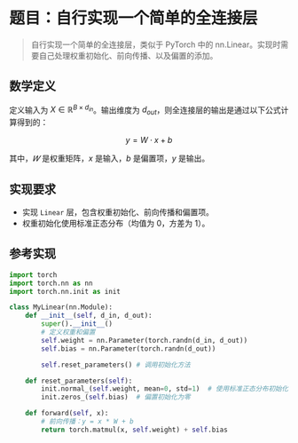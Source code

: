 # 题目：自行实现一个简单的全连接层

> 自行实现一个简单的全连接层，类似于 PyTorch 中的 nn.Linear。实现时需要自己处理权重初始化、前向传播、以及偏置的添加。

## 数学定义

定义输入为 $X \in \mathbb{R}^{B \times d_{in}}$。输出维度为 $d_{out}$，则全连接层的输出是通过以下公式计算得到的：

$$
y = W \cdot x + b
$$

其中，$𝑊$ 是权重矩阵，$x$ 是输入，$b$ 是偏置项，$y$ 是输出。

## 实现要求

- 实现 `Linear` 层，包含权重初始化、前向传播和偏置项。
- 权重初始化使用标准正态分布（均值为 0，方差为 1）。

## 参考实现

```python
import torch
import torch.nn as nn
import torch.nn.init as init

class MyLinear(nn.Module):
    def __init__(self, d_in, d_out):
        super().__init__()
        # 定义权重和偏置
        self.weight = nn.Parameter(torch.randn(d_in, d_out))
        self.bias = nn.Parameter(torch.randn(d_out))

        self.reset_parameters() # 调用初始化方法

    def reset_parameters(self):
        init.normal_(self.weight, mean=0, std=1)  # 使用标准正态分布初始化权重
        init.zeros_(self.bias)  # 偏置初始化为零

    def forward(self, x):
        # 前向传播：y = x * W + b
        return torch.matmul(x, self.weight) + self.bias
```
